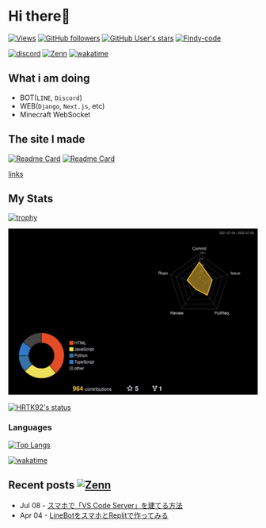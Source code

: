 # Hi there👋

[![Views](https://komarev.com/ghpvc/?username=hrtk92&label=Profile%20views&color=0e75b6&style=flat)](https://github.com/HRTK92)
[![GitHub followers](https://img.shields.io/github/followers/HRTK92?style=social)](https://github.com/HRTK92)
[![GitHub User's stars](https://img.shields.io/github/stars/HRTK92?style=social)](https://github.com/HRTK92)
[![Findy-code](https://img.shields.io/badge/findy%20code-62.0-blue?style=flat-square&color=orange&logo=data:image/png;base64,iVBORw0KGgoAAAANSUhEUgAAABAAAAAQCAMAAAAoLQ9TAAAAY1BMVEVHcEwIXsOlpaUKXsMHXsOlpqUJX8N2jq8JXsOlpaUIW8SlpaWlpaWjpKWho6YHXsMQYMIJX8MGXcMHXsMGXsMjZsClpaVegLakpKUQYcKkpaYGXsOlpaULX8MEXcOmpaWKl6t9W4cMAAAAHnRSTlMAp8kjyppzDV1xaa3Og1yvTLt459va8uhHRDnu6oDyfE2mAAAAlUlEQVQYlT2P2RKDIBRDo7K5oNXWte2N//+VBSzmgZmEzAkAUa5QqnDIauSv5vKFyNPsu5nXU0f/FTHXjSdrwN5NoCaBSVSADlVKulAZxT1Exlxp8RIVoFcBG8sQiEwZsrGLo+Z+kaeGk7fN3n7YAyJDDlou4QwbKnVsSR7pZwG7at2RYSOpmk9GlQt1pvXe9xZHC/wAkRcKx3RPzLsAAAAASUVORK5CYII=)](https://findy-code.io/)

[![discord](https://img.shields.io/badge/discord-%E3%81%AF%E3%82%89%E3%81%9F%E3%81%8F%233270-blue?style=flat-square&logo=discord&color=blueviolet)](https://discord.com/users/618332297275375636)
[![Zenn](https://img.shields.io/badge/Zenn-hrtk92-blue?style=flat-square&logo=zenn)](https://zenn.dev/hrtk92)
[![wakatime](https://wakatime.com/badge/user/a5982a45-0a0b-4188-88f9-ac9be4d26133.svg)](https://wakatime.com/@a5982a45-0a0b-4188-88f9-ac9be4d26133)

## What i am doing

- BOT(`LINE`, `Discord`)
- WEB(`Django`, `Next.js`, etc)
- Minecraft WebSocket

## The site I made

[![Readme Card](https://github-readme-stats.vercel.app/api/pin/?username=HRTK92&repo=LINE-Log-Viewer&show_owner=true&bg_color=30,e96443,904e95&title_color=fff&text_color=fff)](https://github.com/HRTK92/LINE-Log-Viewer)
[![Readme Card](https://github-readme-stats.vercel.app/api/pin/?username=HRTK92&repo=Youtube-De-Intro&show_owner=true&bg_color=30,e96443,904e95&title_color=fff&text_color=fff)](https://github.com/HRTK92/Youtube-De-Intro)

[links](https://hrtk92.vercel.app/links)

## My Stats

[![trophy](https://github-profile-trophy.vercel.app/?username=HRTK92&theme=onedark)](https://github.com/ryo-ma/github-profile-trophy)

[![profile-night-rainbow](./profile-3d-contrib/profile-night-rainbow.svg)](https://github.com/yoshi389111/github-profile-3d-contrib)

[![HRTK92's status](https://github-readme-stats.vercel.app/api?username=hrtk92&show_icons=true&theme=tokyonight&locale=en&show_icons=true&include_all_commits=true&count_private=true)](https://github.com/HRTK92)

### Languages

[![Top Langs](https://github-readme-stats.vercel.app/api/top-langs/?username=HRTK92&theme=tokyonight)](https://github.com/HRTK92)

[![wakatime](https://github-readme-stats-final.vercel.app/api/wakatime?username=HRTK92&langs_count=8&theme=tokyonight)](https://wakatime.com/@a5982a45-0a0b-4188-88f9-ac9be4d26133)

## Recent posts [![Zenn](https://img.shields.io/badge/Zenn-hrtk92-blue?style=flat-square&logo=zenn)](https://zenn.dev/hrtk92)

<!-- feed start -->
- Jul 08 - [スマホで「VS Code Server」を建てる方法](https://zenn.dev/hrtk92/articles/termux-vscode-server)
- Apr 04 - [LineBotをスマホとReplitで作ってみる](https://zenn.dev/hrtk92/articles/line-bot-on-replit)
<!-- feed end -->
